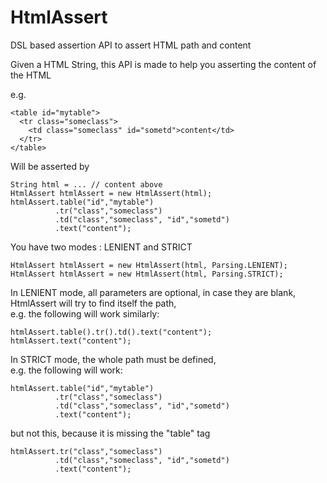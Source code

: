 HtmlAssert
==========

DSL based assertion API to assert HTML path and content

Given a HTML String, this API is made to help you asserting the content of the HTML

 e.g.<br/>
  ```
  <table id="mytable">
    <tr class="someclass">
      <td class="someclass" id="sometd">content</td>
    </tr>
  </table>
  ```

  Will be asserted by <br/>
  ```
  String html = ... // content above
  HtmlAssert htmlAssert = new HtmlAssert(html);
  htmlAssert.table("id","mytable")
            .tr("class","someclass")
            .td("class","someclass", "id","sometd")
            .text("content");
  ```

 You have two modes : LENIENT and STRICT <br/>
  ```
  HtmlAssert htmlAssert = new HtmlAssert(html, Parsing.LENIENT);
  HtmlAssert htmlAssert = new HtmlAssert(html, Parsing.STRICT);
  ```

 In LENIENT mode, all parameters are optional, in case they are blank, HtmlAssert will try to find itself the path, <br/>
  e.g. the following will work similarly: <br/>
  ```
  htmlAssert.table().tr().td().text("content");
  htmlAssert.text("content");
  ```

 In STRICT mode, the whole path must be defined, <br/>
  e.g. the following will work: <br/>
  ```
  htmlAssert.table("id","mytable")
            .tr("class","someclass")
            .td("class","someclass", "id","sometd")
            .text("content");
  ```
  but not this, because it is missing the "table" tag <br/>
  ```
  htmlAssert.tr("class","someclass")
            .td("class","someclass", "id","sometd")
            .text("content");
  ```

